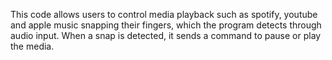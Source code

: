 This code allows users to control media playback such as spotify, youtube and apple music snapping their fingers,
which the program detects through audio input. When a snap is detected, it sends a command to pause or play the media.
